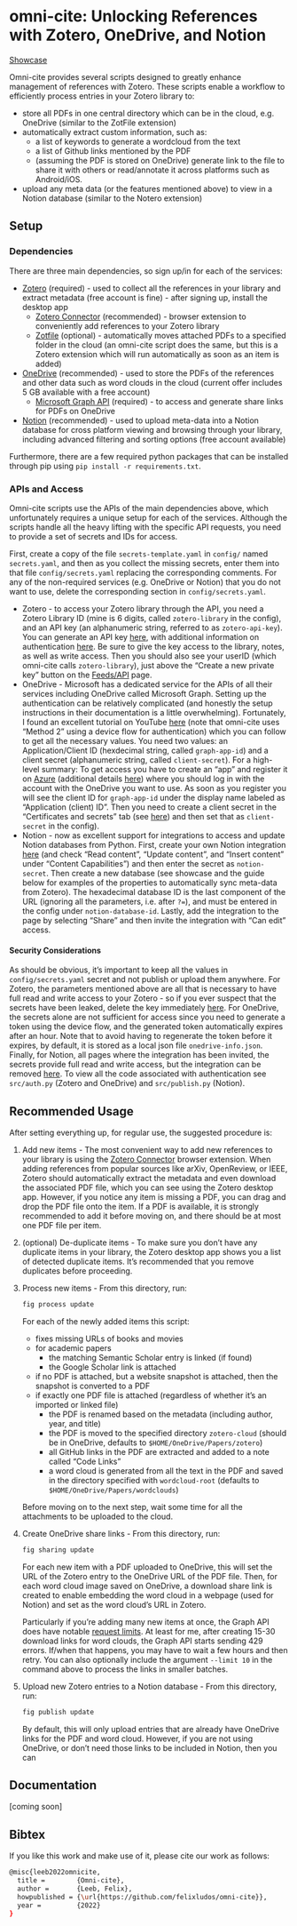 # omni-cite: Unlocking References with Zotero, OneDrive, and Notion

[Showcase](https://www.notion.so/f1ba985954544885af4c5fbf0c9de3d5)

Omni-cite provides several scripts designed to greatly enhance management of references with Zotero. These scripts enable a workflow to efficiently process entries in your Zotero library to: 

- store all PDFs in one central directory which can be in the cloud, e.g. OneDrive (similar to the ZotFile extension)
- automatically extract custom information, such as:
    - a list of keywords to generate a wordcloud from the text
    - a list of Github links mentioned by the PDF
    - (assuming the PDF is stored on OneDrive) generate link to the file to share it with others or read/annotate it across platforms such as Android/iOS.
- upload any meta data (or the features mentioned above) to view in a Notion database (similar to the Notero extension)

## Setup

### Dependencies

There are three main dependencies, so sign up/in for each of the services:

- [Zotero](https://www.zotero.org/) (required) - used to collect all the references in your library and extract metadata (free account is fine) - after signing up, install the desktop app
    - [Zotero Connector](https://www.zotero.org/download/connectors) (recommended) - browser extension to conveniently add references to your Zotero library
    - [Zotfile](http://zotfile.com/) (optional) - automatically moves attached PDFs to a specified folder in the cloud (an omni-cite script does the same, but this is a Zotero extension which will run automatically as soon as an item is added)
- [OneDrive](https://www.microsoft.com/en-ww/microsoft-365/onedrive/online-cloud-storage) (recommended) - used to store the PDFs of the references and other data such as word clouds in the cloud (current offer includes 5 GB available with a free account)
    - [Microsoft Graph API](https://docs.microsoft.com/en-us/graph/use-the-api) (required) - to access and generate share links for PDFs on OneDrive
- [Notion](https://www.notion.so/) (recommended) - used to upload meta-data into a Notion database for cross platform viewing and browsing through your library, including advanced filtering and sorting options (free account available)

Furthermore, there are a few required python packages that can be installed through pip using `pip install -r requirements.txt`.

### APIs and Access

Omni-cite scripts use the APIs of the main dependencies above, which unfortunately requires a unique setup for each of the services. Although the scripts handle all the heavy lifting with the specific API requests, you need to provide a set of secrets and IDs for access.

First, create a copy of the file `secrets-template.yaml` in `config/` named `secrets.yaml`, and then as you collect the missing secrets, enter them into that file `config/secrets.yaml` replacing the corresponding comments. For any of the non-required services (e.g. OneDrive or Notion) that you do not want to use, delete the corresponding section in `config/secrets.yaml`.

- Zotero - to access your Zotero library through the API, you need a Zotero Library ID (mine is 6 digits, called `zotero-library` in the config), and an API key (an alphanumeric string, referred to as `zotero-api-key`). You can generate an API key [here](https://www.zotero.org/settings/keys/new), with additional information on authentication [here](https://www.zotero.org/support/dev/web_api/v3/basics). Be sure to give the key access to the library, notes, as well as write access. Then you should also see your userID (which omni-cite calls `zotero-library`), just above the “Create a new private key” button on the [Feeds/API](https://www.zotero.org/settings/keys) page.
- OneDrive - Microsoft has a dedicated service for the APIs of all their services including OneDrive called Microsoft Graph. Setting up the authentication can be relatively complicated (and honestly the setup instructions in their documentation is a little overwhelming). Fortunately, I found an excellent tutorial on YouTube [here](https://www.youtube.com/watch?v=1Jyd7SA-0kI) (note that omni-cite uses “Method 2” using a device flow for authentication) which you can follow to get all the necessary values. You need two values: an Application/Client ID (hexdecimal string, called `graph-app-id`) and a client secret (alphanumeric string, called `client-secret`). 
For a high-level summary: To get access you have to create an “app” and register it on [Azure](https://portal.azure.com/) (additional details [here](https://docs.microsoft.com/en-us/azure/active-directory/develop/quickstart-register-app#register-an-application)) where you should log in with the account with the OneDrive you want to use. As soon as you register you will see the client ID for `graph-app-id` under the display name labeled as “Application (client) ID”. Then you need to create a client secret in the “Certificates and secrets” tab (see [here](https://docs.microsoft.com/en-us/azure/active-directory/develop/quickstart-register-app#add-a-client-secret)) and then set that as `client-secret` in the config).
- Notion - now as excellent support for integrations to access and update Notion databases from Python. First, create your own Notion integration [here](https://www.notion.so/my-integrations) (and check “Read content”, “Update content”, and “Insert content” under “Content Capabilities”) and then enter the secret as `notion-secret`. Then create a new database (see showcase and the guide below for examples of the properties to automatically sync meta-data from Zotero). The hexadecimal database ID is the last component of the URL (ignoring all the parameters, i.e. after `?=`), and must be entered in the config under `notion-database-id`. Lastly, add the integration to the page by selecting “Share” and then invite the integration with “Can edit” access.

#### Security Considerations

As should be obvious, it’s important to keep all the values in `config/secrets.yaml` secret and not publish or upload them anywhere. For Zotero, the parameters mentioned above are all that is necessary to have full read and write access to your Zotero - so if you ever suspect that the secrets have been leaked, delete the key immediately [here](https://www.zotero.org/settings/keys). For OneDrive, the secrets alone are not sufficient for access since you need to generate a token using the device flow, and the generated token automatically expires after an hour. Note that to avoid having to regenerate the token before it expires, by default, it is stored as a local json file `onedrive-info.json`. Finally, for Notion, all pages where the integration has been invited, the secrets provide full read and write access, but the integration can be removed [here](https://www.notion.so/my-integrations). To view all the code associated with authentication see `src/auth.py` (Zotero and OneDrive) and `src/publish.py` (Notion).

## Recommended Usage

After setting everything up, for regular use, the suggested procedure is:

1. Add new items - The most convenient way to add new references to your library is using the [Zotero Connector](https://www.zotero.org/download/connectors) browser extension. When adding references from popular sources like arXiv, OpenReview, or IEEE, Zotero should automatically extract the metadata and even download the associated PDF file, which you can see using the Zotero desktop app. However, if you notice any item is missing a PDF, you can drag and drop the PDF file onto the item. If a PDF is available, it is strongly recommended to add it before moving on, and there should be at most one PDF file per item.
2. (optional) De-duplicate items - To make sure you don’t have any duplicate items in your library, the Zotero desktop app shows you a list of detected duplicate items. It’s recommended that you remove duplicates before proceeding.
3. Process new items - From this directory, run:
    
    ```python
    fig process update
    ```
    
    For each of the newly added items this script:
    
    - fixes missing URLs of books and movies
    - for academic papers
        - the matching Semantic Scholar entry is linked (if found)
        - the Google Scholar link is attached
    - if no PDF is attached, but a website snapshot is attached, then the snapshot is converted to a PDF
    - if exactly one PDF file is attached (regardless of whether it’s an imported or linked file)
        - the PDF is renamed based on the metadata (including author, year, and title)
        - the PDF is moved to the specified directory `zotero-cloud` (should be in OneDrive, defaults to `$HOME/OneDrive/Papers/zotero`)
        - all GitHub links in the PDF are extracted and added to a note called “Code Links”
        - a word cloud is generated from all the text in the PDF and saved in the directory specified with `wordcloud-root` (defaults to `$HOME/OneDrive/Papers/wordclouds`)
    
    Before moving on to the next step, wait some time for all the attachments to be uploaded to the cloud.
    
4. Create OneDrive share links - From this directory, run:
    
    ```bash
    fig sharing update
    ```
    
    For each new item with a PDF uploaded to OneDrive, this will set the URL of the Zotero entry to the OneDrive URL of the PDF file. Then, for each word cloud image saved on OneDrive, a download share link is created to enable embedding the word cloud in a webpage (used for Notion) and set as the word cloud’s URL in Zotero.
    
    Particularly if you’re adding many new items at once, the Graph API does have notable [request limits](https://docs.microsoft.com/en-us/graph/throttling). At least for me, after creating 15-30 download links for word clouds, the Graph API starts sending 429 errors. If/when that happens, you may have to wait a few hours and then retry. You can also optionally include the argument `--limit 10` in the command above to process the links in smaller batches.
    
5. Upload new Zotero entries to a Notion database - From this directory, run:
    
    ```bash
    fig publish update
    ```
    
    By default, this will only upload entries that are already have OneDrive links for the PDF and word cloud. However, if you are not using OneDrive, or don’t need those links to be included in Notion, then you can 
    

## Documentation

[coming soon]

## Bibtex

If you like this work and make use of it, please cite our work as follows:

```bash
@misc{leeb2022omnicite,
  title =        {Omni-cite},
  author =       {Leeb, Felix},
  howpublished = {\url{https://github.com/felixludos/omni-cite}},
  year =         {2022}
}
```